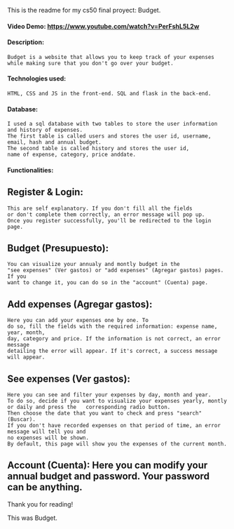 This is the readme for my cs50 final proyect: Budget.

#### Video Demo: https://www.youtube.com/watch?v=PerFshL5L2w

#### Description: 
	Budget is a website that allows you to keep track of your expenses
	while making sure that you don't go over your budget.


#### Technologies used: 
	HTML, CSS and JS in the front-end. SQL and flask in the back-end.


#### Database: 
	I used a sql database with two tables to store the user information and history of expenses.
	The first table is called users and stores the user id, username, email, hash and annual budget.
	The second table is called history and stores the user id,
	name of expense, category, price anddate.


#### Functionalities:

## Register & Login: 
	This are self explanatory. If you don't fill all the fields
	or don't complete them correctly, an error message will pop up. 
	Once you register successfully, you'll be redirected to the login page.


## Budget (Presupuesto): 
	You can visualize your annualy and montly budget in the
	"see expenses" (Ver gastos) or "add expenses" (Agregar gastos) pages. If you
	want to change it, you can do so in the "account" (Cuenta) page. 


## Add expenses (Agregar gastos): 
	Here you can add your expenses one by one. To
	do so, fill the fields with the required information: expense name, year, month,
	day, category and price. If the information is not correct, an error message 
	detailing the error will appear. If it's correct, a success message will appear.


## See expenses (Ver gastos): 
	Here you can see and filter your expenses by day, month and year.
	To do so, decide if you want to visualize your expenses yearly, montly or daily and press the 	corresponding radio button. 
	Then choose the date that you want to check and press "search"(Buscar).
	If you don't have recorded expenses on that period of time, an error message will tell you and
	no expenses will be shown. 
	By default, this page will show you the expenses of the current month. 


## Account (Cuenta): Here you can modify your annual budget and password. Your password can be anything.


Thank you for reading! 

This was Budget.
